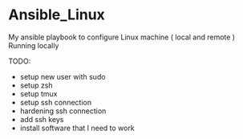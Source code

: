 # Ansible_Linux
 My ansible playbook to configure Linux machine ( local and remote ) 
 Running locally 

 TODO: 
 - setup new user with sudo 
 - setup zsh
 - setup tmux
 - setup ssh connection 
 - hardening ssh connection 
 - add ssh keys 
 - install software that I need to work 